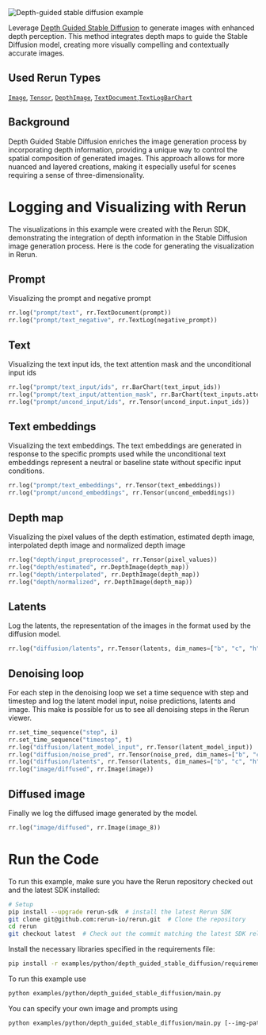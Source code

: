 <!--[metadata]
title = "Depth Guided Stable Diffusion"
tags = ["depth-guided", "stable-diffusion", "huggingface", "3D", "tensor", "text"]
description = "Leverage Depth Guided Stable Diffusion to generate images with enhanced depth perception. This method integrates depth maps to guide the Stable Diffusion model, creating more visually compelling and contextually accurate images."
thumbnail = "https://static.rerun.io/depth-guided-stable-diffusion/bea9bfaf33ebed4296f576d931c8c8e6fdd08a21/480w.png"
thumbnail_dimensions = [480, 253]
-->

<picture>
  <source media="(max-width: 480px)" srcset="https://static.rerun.io/depth-guided-stable-diffusion/bea9bfaf33ebed4296f576d931c8c8e6fdd08a21/480w.png">
  <source media="(max-width: 768px)" srcset="https://static.rerun.io/depth-guided-stable-diffusion/bea9bfaf33ebed4296f576d931c8c8e6fdd08a21/768w.png">
  <source media="(max-width: 1024px)" srcset="https://static.rerun.io/depth-guided-stable-diffusion/bea9bfaf33ebed4296f576d931c8c8e6fdd08a21/1024w.png">
  <source media="(max-width: 1200px)" srcset="https://static.rerun.io/depth-guided-stable-diffusion/bea9bfaf33ebed4296f576d931c8c8e6fdd08a21/1200w.png">
  <img src="https://static.rerun.io/depth-guided-stable-diffusion/bea9bfaf33ebed4296f576d931c8c8e6fdd08a21/full.png" alt="Depth-guided stable diffusion example">
</picture>

Leverage [Depth Guided Stable Diffusion](https://github.com/Stability-AI/stablediffusion?tab=readme-ov-file#depth-conditional-stable-diffusion) to generate images with enhanced depth perception. This method integrates depth maps to guide the Stable Diffusion model, creating more visually compelling and contextually accurate images.

## Used Rerun Types
[`Image`](https://www.rerun.io/docs/reference/types/archetypes/image), [`Tensor`](https://www.rerun.io/docs/reference/types/archetypes/tensor), [`DepthImage`](https://www.rerun.io/docs/reference/types/archetypes/depth_image), [`TextDocument`](https://www.rerun.io/docs/reference/types/archetypes/text_document),[`TextLog`](https://www.rerun.io/docs/reference/types/archetypes/text_log)[`BarChart`](https://www.rerun.io/docs/reference/types/archetypes/bar_chart)

## Background
Depth Guided Stable Diffusion enriches the image generation process by incorporating depth information, providing a unique way to control the spatial composition of generated images. This approach allows for more nuanced and layered creations, making it especially useful for scenes requiring a sense of three-dimensionality.

# Logging and Visualizing with Rerun
The visualizations in this example were created with the Rerun SDK, demonstrating the integration of depth information in the Stable Diffusion image generation process. Here is the code for generating the visualization in Rerun.

## Prompt
Visualizing the prompt and negative prompt
```python
rr.log("prompt/text", rr.TextDocument(prompt))
rr.log("prompt/text_negative", rr.TextLog(negative_prompt))
```

## Text
Visualizing the text input ids, the text attention mask and the unconditional input ids
```python
rr.log("prompt/text_input/ids", rr.BarChart(text_input_ids))
rr.log("prompt/text_input/attention_mask", rr.BarChart(text_inputs.attention_mask))
rr.log("prompt/uncond_input/ids", rr.Tensor(uncond_input.input_ids))
```

## Text embeddings
Visualizing the text embeddings. The text embeddings are generated in response to the specific prompts used while the unconditional text embeddings represent a neutral or baseline state without specific input conditions.
```python
rr.log("prompt/text_embeddings", rr.Tensor(text_embeddings))
rr.log("prompt/uncond_embeddings", rr.Tensor(uncond_embeddings))
```

## Depth map
Visualizing the pixel values of the depth estimation, estimated depth image, interpolated depth image and normalized depth image
```python
rr.log("depth/input_preprocessed", rr.Tensor(pixel_values))
rr.log("depth/estimated", rr.DepthImage(depth_map))
rr.log("depth/interpolated", rr.DepthImage(depth_map))
rr.log("depth/normalized", rr.DepthImage(depth_map))
```

## Latents
Log the latents, the representation of the images in the format used by the diffusion model.
```python
rr.log("diffusion/latents", rr.Tensor(latents, dim_names=["b", "c", "h", "w"]))
```

## Denoising loop
For each step in the denoising loop we set a time sequence with step and timestep and log the latent model input, noise predictions, latents and image. This make is possible for us to see all denoising steps in the Rerun viewer.
```python
rr.set_time_sequence("step", i)
rr.set_time_sequence("timestep", t)
rr.log("diffusion/latent_model_input", rr.Tensor(latent_model_input))
rr.log("diffusion/noise_pred", rr.Tensor(noise_pred, dim_names=["b", "c", "h", "w"]))
rr.log("diffusion/latents", rr.Tensor(latents, dim_names=["b", "c", "h", "w"]))
rr.log("image/diffused", rr.Image(image))
```

## Diffused image
Finally we log the diffused image generated by the model.

```python
rr.log("image/diffused", rr.Image(image_8))
```

# Run the Code

To run this example, make sure you have the Rerun repository checked out and the latest SDK installed:
```bash
# Setup
pip install --upgrade rerun-sdk  # install the latest Rerun SDK
git clone git@github.com:rerun-io/rerun.git  # Clone the repository
cd rerun
git checkout latest  # Check out the commit matching the latest SDK release
```

Install the necessary libraries specified in the requirements file:
```bash
pip install -r examples/python/depth_guided_stable_diffusion/requirements.txt
```

To run this example use
```bash
python examples/python/depth_guided_stable_diffusion/main.py
```

You can specify your own image and prompts using
```bash
python examples/python/depth_guided_stable_diffusion/main.py [--img-path IMG_PATH] [--depth-map-path DEPTH_MAP_PATH] [--prompt PROMPT]
`````
